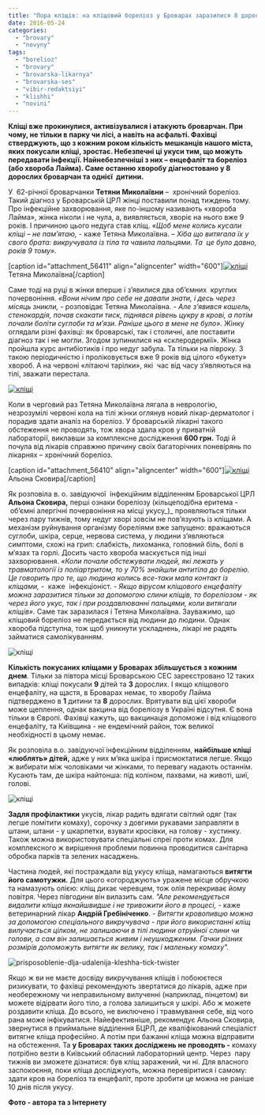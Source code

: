 ```yaml
---
title: "Пора кліщів: на кліщовий бореліоз у Броварах заразилися 8 дорослих та одна дитина"
date: 2016-05-24
categories: 
  - "brovary"
  - "novyny"
tags: 
  - "borelioz"
  - "brovary"
  - "brovarska-likarnya"
  - "brovarska-ses"
  - "vibir-redaktsiyi"
  - "klishhi"
  - "novini"
---
```


**Кліщі вже прокинулися, активізувалися і атакують броварчан. При чому, не тільки в парку чи лісі, а навіть на асфальті. Фахівці стверджують, що з кожним роком кількість мешканців нашого міста, яких покусали кліщі, зростає. Небезпечні ці укуси тим, що можуть передавати інфекції. Найнебезпечніші з них – енцефаліт та бореліоз (або хвороба Лайма). Саме останню хворобу діагностовано у 8 дорослих броварчан та однієї  дитини.**

У  62-річної броварчанки **Тетяни Миколаївни** –  хронічний бореліоз. Такий діагноз у Броварській ЦРЛ жінці поставили понад тиждень тому. Про інфекційне захворювання, яке по-іншому називають «хвороба Лайма», жінка ніколи і не чула, а, виявляється, хворіє на нього вже 9 років. І причиною цього недуга став кліщ. «_Щоб мене колись кусали кліщі – не пам’ятаю,_ - каже Тетяна Миколаївна. – _Хіба що витягала їх у свого брата: викручувала із тіла та чавила пальцями. Та  це було давно, років 9 тому»._

\[caption id="attachment\_56411" align="aligncenter" width="600"\][![кліщі](https://mpz.brovary.org/wp-content/uploads/2016/05/2-5.jpg)](https://mpz.brovary.org/wp-content/uploads/2016/05/2-5.jpg) Тетяна Миколаївна\[/caption\]

Саме тоді на руці в жінки вперше і з’явилися два об’ємних  круглих почервоніння. _«Вони нічим про себе не давали знати, і десь через місяць зникли,_ - розповідає Тетяна Миколаївна. - _Але з’явився кашель, стенокардія, почав скакати тиск, піднявся рівень цукру в крові, а потім почали боліти суглоби та м’язи. Раніше цього в мене не було»._ Жінку оглядали різні фахівці: як броварські, так і столичні, але поставити діагноз так і не могли. Згодом зупинилися на «склеродермії». Жінка пройшла курс антибіотиків і про недуг забула. Та тільки на півроку. З такою періодичністю і проліковується вже 9 років від цілого «букету» хвороб. А на червоні «літаючі тарілки», які  час від часу з’являються на тілі, зважати перестала.

[![кліщі](https://mpz.brovary.org/wp-content/uploads/2016/05/3-4.jpg)](https://mpz.brovary.org/wp-content/uploads/2016/05/3-4.jpg)

Коли в черговий раз Тетяна Миколаївна лягала в неврологію, незрозумілі червоні кола на тілі жінки оглянув новий лікар-дерматолог і порадив здати аналіз на бореліоз. У броварській лікарні такого обстеження не проводять, тож хвора здала кров у приватній лабораторії, виклавши за комплексне дослідження **600 грн.** Тоді й почула від лікарів справжню причину своїх багаторічних поневірянь по лікарнях – хронічний бореліоз.

\[caption id="attachment\_56410" align="aligncenter" width="600"\][![кліщі](https://mpz.brovary.org/wp-content/uploads/2016/05/1-5.jpg)](https://mpz.brovary.org/wp-content/uploads/2016/05/1-5.jpg) Альона Сковира\[/caption\]

Як розповіла в. о. завідуючої  інфекційним відділенням Броварської ЦРЛ **Альона Сковира,** перші ознаки бореліозу (кільцеподібна еритема - об’ємні алергічні почервоніння на місці укусу_)_ проявляються тільки через пару тижнів, тому недуг хворі зовсім не пов’язують із кліщами. А механізм руйнування організму бореліями вже запущено: вражаються суглоби, шкіра, серце, нервова система, у людини з’являються симптоми, схожі на грип: слабкість, лихоманка, головний біль, болі в м’язах та горлі. Досить часто хвороба маскується під інші захворювання. _«Коли почали обстежувати людей, які лежать у травматології із поліартритом, то у 70% знайшли антитіла до борелію. Це говорить про те, що людина колись все-таки мала контакт із  кліщами, -_  каже  інфекціоніст. - _Якщо вірусом кліщового енцефаліту можна заразитися тільки за допомогою слини кліщів, то бореліозом - як через його укус, так і при роздавлюванні пальцями, коли витягали кліщів»._ Саме так заразилася і Тетяна Миколаївна. Зауважимо, що кліщовий бореліоз не передається від людини до людини. Однак хвороба підступна, тож щоб уникнути ускладнень, лікарі не радять займатися самолікуванням.

![кліщі](https://mpz.brovary.org/wp-content/uploads/2016/05/5-5.jpg)

**Кількість покусаних кліщами у Броварах збільшується** **з кожним днем**. Тільки за півтора місці Броварською СЕС зареєстровано 12 таких випадків: кліщі покусали **9** дітей та **3** дорослих. І якщо кліщового енцефаліту, на щастя, в Броварах немає, то хворобу Лайма підтверджено в **1** дитини та **8** дорослих. Врятувати від цієї хвороби може щеплення, однак вакцина від бореліозу в Україні відсутня. Є вона тільки в Європі. Фахівці кажуть, що вакцинація допоможе і від кліщового енцефаліту, та Київщина - не ендемічний район, тож великої необхідності в цьому немає.

Як розповіла в.о. завідуючої інфекційним відділенням, **найбільше кліщі «люблять» дітей,** адже у них м’яка шкіра і присмоктатися легше. Якщо ж вибирати між чоловіками чи жінками, то перевагу надають останнім. Кусають там, де шкіра найтонша: під коліном, пахвами, на животі, шиї, голові.

![кліщі](https://mpz.brovary.org/wp-content/uploads/2016/05/8-5.jpg)

**Задля профілактики** укусів, лікар радить вдягати світлий одяг (так легше помітити комаху), сорочку з довгими рукавами заправляти в штани, штани - у шкарпетки, взувати кросівки, на голову - хустинку. Також можна використовувати спеціальні спреї проти комах. Для комплексного ж вирішення проблеми повинна проводитися санітарна обробка парків та зелених насаджень.

Частина людей, які постраждали від укусу кліща, намагаються **витягти його самотужки.** Для цього «огороджують» уражене місце обручкою та намазують олією: кліщ дихає черевцем, тож олія перекриває йому повітря. Через півгодини він вилазить сам. _"Але рекомендується видалити кліща якнайшвидше і не тривожити його в процесі,_ - каже ветеринарний лікар **Андрій Гребініченко**. - _Витягти кровопивцю можна за допомогою спеціального викручувача - при його використанні кліщ вилучається цілком, не залишаючи в тілі людини отруйної слини чи голови, а сам він залишається живим і неушкодженим. Гачки різних розмірів допоможуть витягти як велику, так і маленьку комаху"._

![prisposoblenie-dlja-udalenija-kleshha-tick-twister](https://mpz.brovary.org/wp-content/uploads/2016/05/prisposoblenie-dlja-udalenija-kleshha-tick-twister.jpg)

Якщо ж ви не маєте досвіду викручування кліщів і побоюєтеся ризикувати, то фахівці рекомендують звертатися до лікарів, адже при необережному чи неправильному вилученні (наприклад, пінцетом) ви можете відірвати його тіло, а голова залишиться у шкірі. Або ж можете роздавити кліща. До всього, не виключено і травмування себе, від чого рана може інфікуватися. Найефективніше, рекомендує Альона Сковира, звернутися в приймальне відділення БЦРЛ, де кваліфікований спеціаліст витягне кліща професійно. А потім при бажанні кліща можна відправити на обстеження. Та **у Броварах таких досліджень не проводять -** комаху потрібно везти в Київський обласний лабораторний центр. Через  пару тижнів ви зможете дізнатися: був кліщ заражений, чи ні. Для власного заспокоєння, поки кліща досліджують, можна перевіритися і самому: здати кров на бореліоз та енцефаліт, проте зробити це можна не раніше 10 днів після укусу.

**Фото - автора та з Інтернету**
